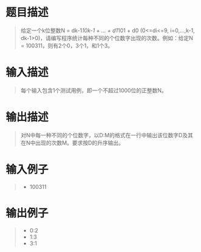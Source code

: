 # 题目描述
> 给定一个k位整数N = dk-1*10k-1 + ... + d1*101 + d0 (0<=di<=9, i=0,...,k-1, dk-1>0)，请编写程序统计每种不同的个位数字出现的次数。例如：给定N = 100311，则有2个0，3个1，和1个3。

# 输入描述
> 每个输入包含1个测试用例，即一个不超过1000位的正整数N。

# 输出描述
> 对N中每一种不同的个位数字，以D:M的格式在一行中输出该位数字D及其在N中出现的次数M。要求按D的升序输出。

# 输入例子
>* 100311

# 输出例子
>* 0:2
>* 1:3
>* 3:1